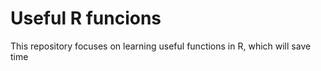 # Useful R funcions
This repository focuses on learning useful functions in R, which will save time  
